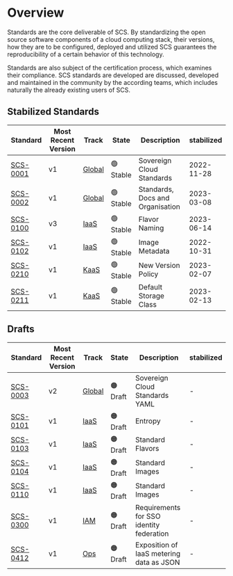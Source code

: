 # Overview

Standards are the core deliverable of SCS. By standardizing the open source software components of a cloud computing stack, their versions, how they are to be configured, deployed and utilized SCS guarantees the reproducibility of a certain behavior of this technology.

Standards are also subject of the certification process, which examines their compliance. SCS standards are developed are discussed, developed and maintained in the community by the according teams, which includes naturally the already existing users of SCS.

## Stabilized Standards

| Standard                               | Most Recent Version | Track                       | State     | Description                      | stabilized |
| -------------------------------------- | ------------------- | --------------------------- | --------- | -------------------------------- | ---------- |
| [SCS-0001](/standards/global/scs-0001) | v1                  | [Global](/standards/global) | 🟢 Stable | Sovereign Cloud Standards        | 2022-11-28 |
| [SCS-0002](/standards/global/scs-0002) | v1                  | [Global](/standards/global) | 🟢 Stable | Standards, Docs and Organisation | 2023-03-08 |
| [SCS-0100](/standards/iaas/scs-0100)   | v3                  | [IaaS](/standards/iaas)     | 🟢 Stable | Flavor Naming                    | 2023-06-14 |
| [SCS-0102](/standards/iaas/scs-0102)   | v1                  | [IaaS](/standards/iaas)     | 🟢 Stable | Image Metadata                   | 2022-10-31 |
| [SCS-0210](/standards/kaas/scs-0210)   | v1                  | [KaaS](/standards/kaas)     | 🟢 Stable | New Version Policy               | 2023-02-07 |
| [SCS-0211](/standards/kaas/scs-0211)   | v1                  | [KaaS](/standards/kaas)     | 🟢 Stable | Default Storage Class            | 2023-02-13 |

## Drafts

| Standard                               | Most Recent Version | Track                       | State    | Description                              | stabilized |
| -------------------------------------- | ------------------- | --------------------------- | -------- | ---------------------------------------- | ---------- |
| [SCS-0003](/standards/global/scs-0003) | v2                  | [Global](/standards/global) | 🟠 Draft | Sovereign Cloud Standards YAML           | -          |
| [SCS-0101](/standards/iaas/scs-0101)   | v1                  | [IaaS](/standards/iaas)     | 🟠 Draft | Entropy                                  | -          |
| [SCS-0103](/standards/iaas/scs-0103)   | v1                  | [IaaS](/standards/iaas)     | 🟠 Draft | Standard Flavors                         | -          |
| [SCS-0104](/standards/iaas/scs-0104)   | v1                  | [IaaS](/standards/iaas)     | 🟠 Draft | Standard Images                          | -          |
| [SCS-0110](/standards/iaas/scs-0110)   | v1                  | [IaaS](/standards/iaas)     | 🟠 Draft | Standard Images                          | -          |
| [SCS-0300](/standards/iam/scs-0300)    | v1                  | [IAM](/standards/iam)       | 🟠 Draft | Requirements for SSO identity federation | -          |
| [SCS-0412](/standards/ops/scs-0412)    | v1                  | [Ops](/standards/ops)       | 🟠 Draft | Exposition of IaaS metering data as JSON | -          |
